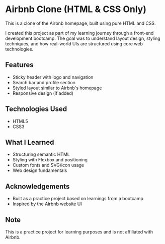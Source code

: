 # Airbnb Clone (HTML & CSS Only)

This is a clone of the Airbnb homepage, built using pure HTML and CSS.

I created this project as part of my learning journey through a front-end development bootcamp. The goal was to understand layout design, styling techniques, and how real-world UIs are structured using core web technologies.

## Features

- Sticky header with logo and navigation
- Search bar and profile section
- Styled layout similar to Airbnb's homepage
- Responsive design (if added)

## Technologies Used

- HTML5
- CSS3

## What I Learned

- Structuring semantic HTML
- Styling with Flexbox and positioning
- Custom fonts and SVG/icon usage
- Web design fundamentals

## Acknowledgements

- Built as a practice project based on learnings from a bootcamp
- Inspired by the Airbnb website UI

## Note

This is a practice project for learning purposes and is not affiliated with Airbnb.
